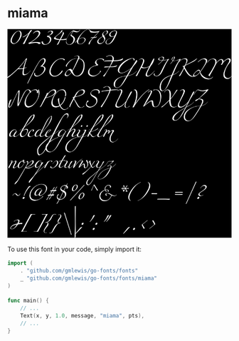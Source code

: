 # miama

![miama](miama.png)

To use this font in your code, simply import it:

```go
import (
	. "github.com/gmlewis/go-fonts/fonts"
	_ "github.com/gmlewis/go-fonts/fonts/miama"
)

func main() {
	// ...
	Text(x, y, 1.0, message, "miama", pts),
	// ...
}
```
